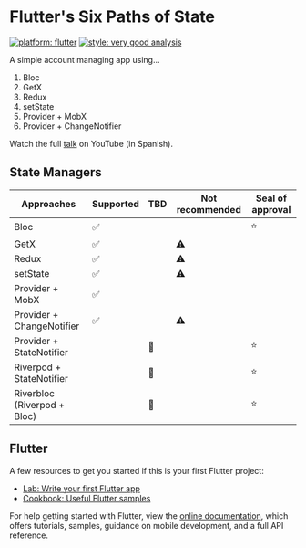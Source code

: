 # Flutter's Six Paths of State

[![platform: flutter][flutter_badge_link]][flutter_link]
[![style: very good analysis][very_good_analysis_badge]][very_good_analysis_link]

A simple account managing app using...

1. Bloc
2. GetX
3. Redux
4. setState
5. Provider + MobX
6. Provider + ChangeNotifier

Watch the full [talk][six_paths_state_talk] on YouTube (in Spanish).

## State Managers

| Approaches                    | Supported | TBD   | Not recommended | Seal of approval |
| ----------------------------- | --------- | ----- | --------------- | ---------------- |
| Bloc                          |    ✅      |      |                 |        ⭐️         |
| GetX                          |    ✅      |      |       ⚠️         |                  |
| Redux                         |    ✅      |      |       ⚠️         |                  |
| setState                      |    ✅      |      |       ⚠️         |                  |
| Provider + MobX               |    ✅      |      |                  |                  |
| Provider + ChangeNotifier     |    ✅      |      |       ⚠️         |                  |
| Provider + StateNotifier      |            |  🔨  |                  |        ⭐️        |
| Riverpod + StateNotifier      |            |  🔨  |                  |        ⭐️        |
| Riverbloc (Riverpod + Bloc)   |            |  🔨  |                  |        ⭐️        |

## Flutter

A few resources to get you started if this is your first Flutter project:

- [Lab: Write your first Flutter app][first_flutter_app_codelab]
- [Cookbook: Useful Flutter samples][flutter_samples_cookbook]

For help getting started with Flutter, view the
[online documentation][flutter_docs_link], which offers tutorials,
samples, guidance on mobile development, and a full API reference.


[first_flutter_app_codelab]: https://flutter.dev/docs/get-started/codelab
[flutter_badge_link]: https://img.shields.io/badge/platform-flutter-blue.svg
[flutter_docs_link]: https://flutter.dev/docs
[flutter_link]: https://flutter.dev/
[flutter_samples_cookbook]: https://flutter.dev/docs/cookbook
[six_paths_state_talk]: https://www.youtube.com/watch?v=2vuN03XXfcw
[very_good_analysis_badge]: https://img.shields.io/badge/style-very_good_analysis-B22C89.svg
[very_good_analysis_link]: https://pub.dev/packages/very_good_analysis